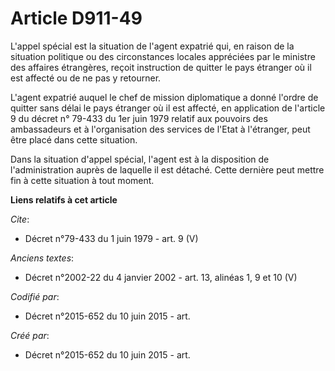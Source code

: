 # Article D911-49

L'appel spécial est la situation de l'agent expatrié qui, en raison de la situation politique ou des circonstances locales
appréciées par le ministre des affaires étrangères, reçoit instruction de quitter le pays étranger où il est affecté ou de ne
pas y retourner.

L'agent expatrié auquel le chef de mission diplomatique a donné l'ordre de quitter sans délai le pays étranger où il est
affecté, en application de l'article 9 du décret n° 79-433 du 1er juin 1979 relatif aux pouvoirs des ambassadeurs et à
l'organisation des services de l'Etat à l'étranger, peut être placé dans cette situation.

Dans la situation d'appel spécial, l'agent est à la disposition de l'administration auprès de laquelle il est détaché. Cette
dernière peut mettre fin à cette situation à tout moment.

**Liens relatifs à cet article**

_Cite_:

  - Décret n°79-433 du 1 juin 1979 - art. 9 (V)

_Anciens textes_:

  - Décret n°2002-22 du 4 janvier 2002 - art. 13, alinéas 1, 9 et 10 (V)

_Codifié par_:

  - Décret n°2015-652 du 10 juin 2015 - art.

_Créé par_:

  - Décret n°2015-652 du 10 juin 2015 - art.
